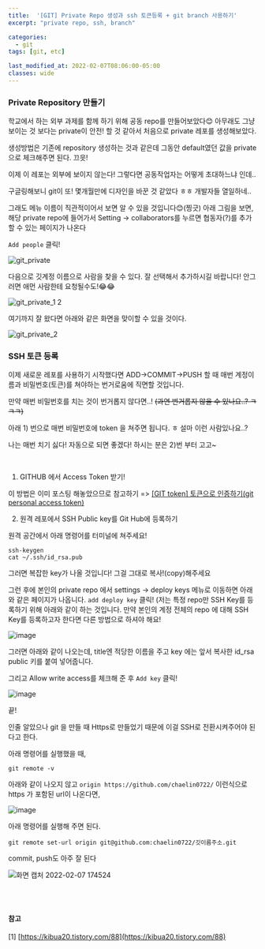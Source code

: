 ```yaml
---
title:  '[GIT] Private Repo 생성과 ssh 토큰등록 + git branch 사용하기'
excerpt: "private repo, ssh, branch"

categories:
  - git
tags: [git, etc]

last_modified_at: 2022-02-07T08:06:00-05:00
classes: wide
---
```



### Private Repository 만들기

학교에서 하는 외부 과제를 함께 하기 위해 공동 repo를 만들어보았다😊 아무래도 그냥 보이는 것 보다는 private이 안전! 할 것 같아서 처음으로 private 레포를 생성해보았다.

생성방법은 기존에 repository 생성하는 것과 같은데 그동안 default였던 값을 private 으로 체크해주면 된다. 끄읏!

이제 이 레포는 외부에 보이지 않는다! 그렇다면 공동작업자는 어떻게 초대하느냐 인데..

구글링해보니 git이 또! 몇개월만에 디자인을 바꾼 것 같았다 ㅎㅎ 개발자들 열일하네..

그래도 메뉴 이름이 직관적이어서 보면 알 수 있을 것입니다😊(찡긋) 
아래 그림을 보면, 해당 private repo에 들어가서 Setting -> collaborators를 누르면 협동자(?)를 추가할 수 있는 페이지가 나온다

`Add people` 클릭!

![git_private](https://user-images.githubusercontent.com/53431568/152731015-0c70f470-03c4-4d3e-baad-0051c25e3dc5.png)

다음으로 깃계정 이름으로 사람을 찾을 수 있다. 잘 선택해서 추가하시길 바랍니다! 안그러면 애먼 사람한테 요청될수도!😂😂

![git_private_1 2](https://user-images.githubusercontent.com/53431568/152731194-a90bcc4a-a594-45ad-bca2-51a8b7e3f564.png)

여기까지 잘 왔다면 아래와 같은 화면을 맞이할 수 있을 것이다.

![git_private_2](https://user-images.githubusercontent.com/53431568/152731373-46ed2d89-d8ff-469a-918a-6c1daf48bec1.png)

### SSH 토큰 등록

이제 새로운 레포를 사용하기 시작했다면 ADD->COMMIT->PUSH 할 때 매번 계정이름과 비밀번호(토큰)를 쳐야하는 번거로움에 직면할 것입니다.

만약 매번 비밀번호를 치는 것이 번거롭지 않다면..! ~~(과연 번거롭지 않을 수 있나요..? ㅋㅋㅋ)~~

아래 1) 번으로 매번 비밀번호에  token 을 쳐주면 됩니다. ㅎ 설마 이런 사람있나요..?

나는 매번 치기 싫다! 자동으로 되면 좋겠다! 하시는 분은 2)번 부터 고고~

<br>

1) GITHUB 에서 Access Token 받기!

이 방법은 이미 포스팅 해놓았으므로 참고하기 => [[GIT token] 토큰으로 인증하기(git personal access token)](https://chaelin0722.github.io/git/token/)

2) 원격 레포에서 SSH Public key를 Git Hub에 등록하기


원격 공간에서 아래 명령어를 터미널에 쳐주세요!

~~~
ssh-keygen
cat ~/.ssh/id_rsa.pub
~~~

그러면 복잡한 key가 나올 것입니다! 그걸 그대로 복사!(copy)해주세요

그런 후에 본인의 private repo 에서 settings -> deploy keys 메뉴로 이동하면 아래와 같은 페이지가 나옵니다. `add deploy key` 클릭!
(저는 특정 repo만 SSH Key를 등록하기 위해 아래와 같이 하는 것입니다. 만약 본인의 계정 전체의 repo 에 대해 SSH Key를 등록하고자 한다면 다른 방법으로 하셔야 해요!


![image](https://user-images.githubusercontent.com/53431568/152732588-db152674-bcfc-404b-9d8f-6c6c62f4bd4c.png)

그러면 아래와 같이 나오는데, title엔 적당한 이름을 주고 key 에는 앞서 복사한 id_rsa public 키를 붙여 넣어줍니다. 

그리고 Allow write access를 체크해 준 후 `Add key` 클릭!

![image](https://user-images.githubusercontent.com/53431568/152732682-7474c14f-ea9c-49dd-bc50-c548a1ca6b6b.png)


끝!

인줄 알았으나 git 을 만들 때 Https로 만들었기 때문에 이걸 SSH로 전환시켜주어야 된다고 한다.

아래 명령어를 실행했을 때,

~~~
git remote -v
~~~

아래와 같이 나오지 않고 `origin https://github.com/chaelin0722/` 이런식으로 https 가 포함된 url이 나온다면,


![image](https://user-images.githubusercontent.com/53431568/152753740-605676c2-c433-4e57-83ed-9a720a95159e.png)


아래 명령어를 실행해 주면 된다.

~~~
git remote set-url origin git@github.com:chaelin0722/깃이름주소.git
~~~

commit, push도 아주 잘 된다

![화면 캡처 2022-02-07 174524](https://user-images.githubusercontent.com/53431568/152754425-a58594ac-c23b-4713-aede-3629c861cb89.png)

<br>

<br>

#### 참고

[1] [https://kibua20.tistory.com/88](https://kibua20.tistory.com/88)

